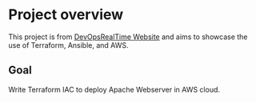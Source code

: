 # Project overview

This project is from [DevOpsRealTime Website](devopsrealtime.com) and aims to showcase the use of Terraform, Ansible, and AWS.

## Goal

Write Terraform IAC to deploy Apache Webserver in AWS cloud.